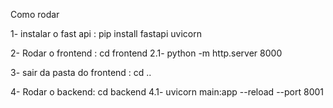 Como rodar

1- instalar o fast api : pip install fastapi uvicorn 

2- Rodar o frontend : cd frontend
2.1- python -m http.server 8000  

3- sair da pasta do frontend : cd ..

4- Rodar o backend: cd backend
4.1- uvicorn main:app --reload --port 8001 
